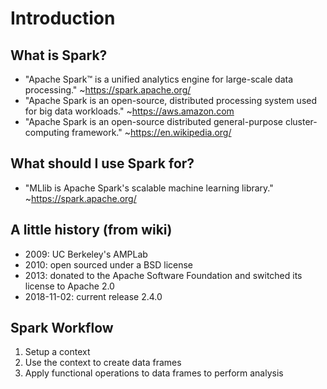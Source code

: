# Introduction

## What is Spark?
* "Apache Spark™ is a unified analytics engine for large-scale data processing." ~https://spark.apache.org/
* "Apache Spark is an open-source, distributed processing system used for big data workloads." ~https://aws.amazon.com
* "Apache Spark is an open-source distributed general-purpose cluster-computing framework." ~https://en.wikipedia.org/

## What should I use Spark for?
* "MLlib is Apache Spark's scalable machine learning library." ~https://spark.apache.org/

## A little history (from wiki)
* 2009: UC Berkeley's AMPLab
* 2010: open sourced under a BSD license
* 2013: donated to the Apache Software Foundation and switched its license to Apache 2.0
* 2018-11-02: current release 2.4.0

## Spark Workflow
1. Setup a context
2. Use the context to create data frames
3. Apply functional operations to data frames to perform analysis

